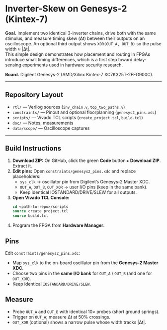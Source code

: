 # Inverter-Skew on Genesys-2 (Kintex-7)

**Goal.** Implement two identical 3-inverter chains, drive both with the same stimulus, and measure timing skew (Δt) between their outputs on an oscilloscope. An optional third output shows `XOR(OUT_A, OUT_B)` so the pulse width ≈ |Δt|.  
This simple design demonstrates how placement and routing in FPGAs introduce small timing differences, which is a first step toward delay-sensing experiments used in hardware security research.

**Board.** Digilent Genesys-2 (AMD/Xilinx Kintex-7 XC7K325T-2FFG900C).

---

## Repository Layout
- `rtl/` — Verilog sources (`inv_chain.v`, `top_two_paths.v`)
- `constraints/` — Pinout and optional floorplanning (`genesys2_pins.xdc`)
- `scripts/` — Vivado TCL scripts (`create_project.tcl`, `build.tcl`)
- `doc/` — Notes, measurements
- `data/scope/` — Oscilloscope captures

---

## Build Instructions
1. **Download ZIP:** On GitHub, click the green **Code** button ▸ **Download ZIP**. Extract it.  
2. **Edit pins:** Open `constraints/genesys2_pins.xdc` and replace placeholders:
   - `sys_clk` → oscillator pin from Digilent’s Genesys-2 Master XDC.
   - `OUT_A`, `OUT_B`, `OUT_XOR` → user I/O pins (keep in the same bank).
   - Keep identical IOSTANDARD/DRIVE/SLEW for all outputs.
3. **Open Vivado TCL Console:**  
   ```tcl
   cd <path-to-repo>/scripts
   source create_project.tcl
   source build.tcl
4. Program the FPGA from **Hardware Manager**.

## Pins
Edit `constraints/genesys2_pins.xdc`:
- Map `sys_clk` to the on-board oscillator pin from the **Genesys-2 Master XDC**.
- Choose two pins in the **same I/O bank** for `OUT_A` / `OUT_B` (and one for `OUT_XOR`).
- Keep identical `IOSTANDARD/DRIVE/SLEW`.

## Measure
- Probe `OUT_A` and `OUT_B` with identical 10× probes (short ground springs).
- Trigger on `OUT_A`; measure Δt at 50% crossings.
- `OUT_XOR` (optional) shows a narrow pulse whose width tracks |Δt|.
